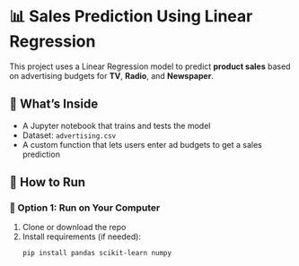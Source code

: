 # 📊 Sales Prediction Using Linear Regression

This project uses a Linear Regression model to predict **product sales** based on advertising budgets for **TV**, **Radio**, and **Newspaper**.

## 🧠 What’s Inside
- A Jupyter notebook that trains and tests the model
- Dataset: `advertising.csv`
- A custom function that lets users enter ad budgets to get a sales prediction

## 🚀 How to Run

### 🔹 Option 1: Run on Your Computer
1. Clone or download the repo
2. Install requirements (if needed):
   ```bash
   pip install pandas scikit-learn numpy
